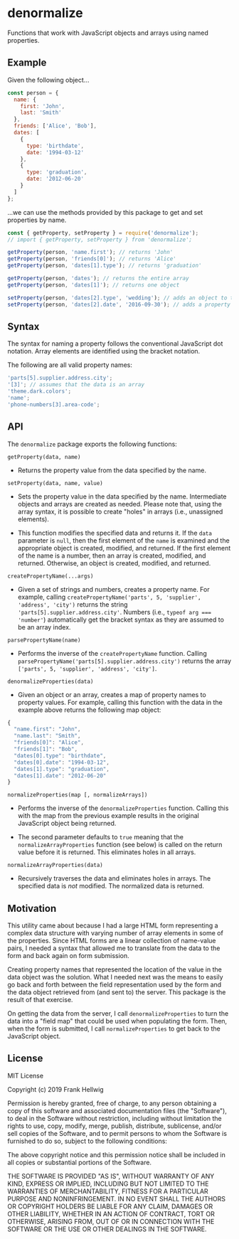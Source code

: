 # denormalize

Functions that work with JavaScript objects and arrays using named properties.

## Example

Given the following object...

```javascript
const person = {
  name: {
    first: 'John',
    last: 'Smith'
  },
  friends: ['Alice', 'Bob'],
  dates: [
    {
      type: 'birthdate',
      date: '1994-03-12'
    },
    {
      type: 'graduation',
      date: '2012-06-20'
    }
  ]
};
```

...we can use the methods provided by this package to get and set properties by name.

```javascript
const { getProperty, setProperty } = require('denormalize');
// import { getProperty, setProperty } from 'denormalize';

getProperty(person, 'name.first'); // returns 'John'
getProperty(person, 'friends[0]'); // returns 'Alice'
getProperty(person, 'dates[1].type'); // returns 'graduation'

getProperty(person, 'dates'); // returns the entire array
getProperty(person, 'dates[1]'); // returns one object

setProperty(person, 'dates[2].type', 'wedding'); // adds an object to the array
setProperty(person, 'dates[2].date', '2016-09-30'); // adds a property to the object
```

## Syntax

The syntax for naming a property follows the conventional JavaScript dot notation. Array elements are identified using the bracket notation.

The following are all valid property names:

```javascript
'parts[5].supplier.address.city';
'[3]'; // assumes that the data is an array
'theme.dark.colors';
'name';
'phone-numbers[3].area-code';
```

## API

The `denormalize` package exports the following functions:

`getProperty(data, name)`

- Returns the property value from the data specified by the name.

`setProperty(data, name, value)`

- Sets the property value in the data specified by the name. Intermediate objects and arrays are created as needed. Please note that, using the array syntax, it is possible to create "holes" in arrays (i.e., unassigned elements).

- This function modifies the specified data and returns it. If the `data` parameter is `null`, then the first element of the `name` is examined and the appropriate object is created, modified, and returned. If the first element of the name is a number, then an array is created, modified, and returned. Otherwise, an object is created, modified, and returned.

`createPropertyName(...args)`

- Given a set of strings and numbers, creates a property name. For example, calling `createPropertyName('parts', 5, 'supplier', 'address', 'city')` returns the string `'parts[5].supplier.address.city'`. Numbers (i.e., `typeof arg === 'number'`) automatically get the bracket syntax as they are assumed to be an array index.

`parsePropertyName(name)`

- Performs the inverse of the `createPropertyName` function. Calling `parsePropertyName('parts[5].supplier.address.city')` returns the array `['parts', 5, 'supplier', 'address', 'city']`.

`denormalizeProperties(data)`

- Given an object or an array, creates a map of property names to property values. For example, calling this function with the data in the example above returns the following map object:

```javascript
{
  "name.first": "John",
  "name.last": "Smith",
  "friends[0]": "Alice",
  "friends[1]": "Bob",
  "dates[0].type": "birthdate",
  "dates[0].date": "1994-03-12",
  "dates[1].type": "graduation",
  "dates[1].date": "2012-06-20"
}
```

`normalizeProperties(map [, normalizeArrays])`

- Performs the inverse of the `denormalizeProperties` function. Calling this with the map from the previous example results in the original JavaScript object being returned.

- The second parameter defaults to `true` meaning that the `normalizeArrayProperties` function (see below) is called on the return value before it is returned. This eliminates holes in all arrays.

`normalizeArrayProperties(data)`

- Recursively traverses the data and eliminates holes in arrays. The specified data is _not_ modified. The normalized data is returned.

## Motivation

This utility came about because I had a large HTML form representing a complex data structure with varying number of array elements in some of the properties. Since HTML forms are a linear collection of name-value pairs, I needed a syntax that allowed me to translate from the data to the form and back again on form submission.

Creating property names that represented the location of the value in the data object was the solution. What I needed next was the means to easily go back and forth between the field representation used by the form and the data object retrieved from (and sent to) the server. This package is the result of that exercise.

On getting the data from the server, I call `denormalizeProperties` to turn the data into a "field map" that could be used when populating the form. Then, when the form is submitted, I call `normalizeProperties` to get back to the JavaScript object.

## License

MIT License

Copyright (c) 2019 Frank Hellwig

Permission is hereby granted, free of charge, to any person obtaining a copy
of this software and associated documentation files (the "Software"), to deal
in the Software without restriction, including without limitation the rights
to use, copy, modify, merge, publish, distribute, sublicense, and/or sell
copies of the Software, and to permit persons to whom the Software is
furnished to do so, subject to the following conditions:

The above copyright notice and this permission notice shall be included in all
copies or substantial portions of the Software.

THE SOFTWARE IS PROVIDED "AS IS", WITHOUT WARRANTY OF ANY KIND, EXPRESS OR
IMPLIED, INCLUDING BUT NOT LIMITED TO THE WARRANTIES OF MERCHANTABILITY,
FITNESS FOR A PARTICULAR PURPOSE AND NONINFRINGEMENT. IN NO EVENT SHALL THE
AUTHORS OR COPYRIGHT HOLDERS BE LIABLE FOR ANY CLAIM, DAMAGES OR OTHER
LIABILITY, WHETHER IN AN ACTION OF CONTRACT, TORT OR OTHERWISE, ARISING FROM,
OUT OF OR IN CONNECTION WITH THE SOFTWARE OR THE USE OR OTHER DEALINGS IN THE
SOFTWARE.
